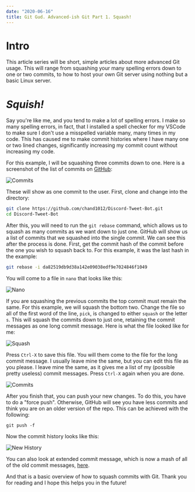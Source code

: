 ```yaml
---
date: "2020-06-16"
title: Git Gud. Advanced-ish Git Part 1. Squash!
---
```



# Intro

This article series will be short, simple articles about more advanced Git usage. This will range from squashing your many spelling errors down to one or two commits, to how to host your own Git server using nothing but a basic Linux server.

# *Squish!*

Say you're like me, and you tend to make a lot of spelling errors. I make so many spelling errors, in fact, that I installed a spell checker for my VSCode to make sure I don't use a misspelled variable many, many times in my code. This has caused me to make commit histories where I have many one or two lined changes, significantly increasing my commit count without increasing my code. 

For this example, I will be squashing three commits down to one. Here is a screenshot of the list of commits on [GitHub](https://github.com/chand1012/Discord-Tweet-Bot):

![Commits](https://i.imgur.com/g3WxpJP.png)

These will show as one commit to the user. First, clone and change into the directory:

```Bash
git clone https://github.com/chand1012/Discord-Tweet-Bot.git
cd Discord-Tweet-Bot
```

After this, you will need to run the `git rebase` command, which allows us to squash as many commits as we want down to just one. GitHub will show us a list of commits that we squashed into the single commit. We can see this after the process is done. First, get the commit hash of the commit before the one you wish to squash back to. For this example, it was the last hash in the example:

```Bash
git rebase -i da82519db9d38a142e09038edf9e7024846f1049
```

You will come to a file in `nano` that looks like this:

![Nano](https://i.imgur.com/Qm5jTJ2.png)

If you are squashing the previous commits the top commit must remain the same. For this example, we will squash the bottom two. Change the file so all of the first word of the line, `pick`, is changed to either `squash` or the letter `s`. This will squash the commits down to just one, retaining the commit messages as one long commit message. Here is what the file looked like for me:

![Squash](https://i.imgur.com/7Wl3g7r.png)

Press `Ctrl-X` to save this file. You will them come to the file for the long commit message. I usually leave mine the same, but you can edit this file as you please. I leave mine the same, as it gives me a list of my (possible pretty useless) commit messages. Press `Ctrl-X` again when you are done. 

![Commits](https://i.imgur.com/MPZSiXY.png?1)

After you finish that, you can push your new changes. To do this, you have to do a "force push". Otherwise, GitHub will see you have less commits and think you are on an older version of the repo. This can be achieved with the following:

```
git push -f 
```

Now the commit history looks like this:

![New History](https://i.imgur.com/G4JwPlP.png)

You can also look at extended commit message, which is now a mash of all of the old commit messages, [here](https://github.com/chand1012/Discord-Tweet-Bot/commit/ad21aa628932576de85fea82465081b9e92ef734).

And that is a basic overview of how to squash commits with Git. Thank you for reading and I hope this helps you in the future!